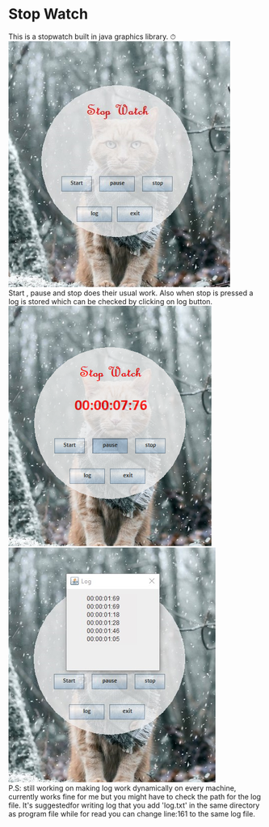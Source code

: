 # Stop Watch
This is a stopwatch built in java graphics library. ⏱<br>
![](https://github.com/Tangent007/GUI-Projects-in-JAVA/blob/master/StopWatch/1.png)<br>
Start , pause and stop does their usual work. Also when stop is pressed a log is stored which can be checked by clicking on log button.<br>
![](https://github.com/Tangent007/GUI-Projects-in-JAVA/blob/master/StopWatch/2.png)
![](https://github.com/Tangent007/GUI-Projects-in-JAVA/blob/master/StopWatch/4.png)<br>
P.S: still working on making log work dynamically on every machine, currently works fine for me but you might have to check the path for the log file. It's suggestedfor writing log that you add 'log.txt' in the same directory as program file while for read you can change line:161 to the same log file.
